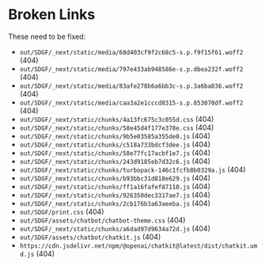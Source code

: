 # Broken Links

These need to be fixed:

- `out/SDGF/_next/static/media/68d403cf9f2c68c5-s.p.f9f15f61.woff2` (404)
- `out/SDGF/_next/static/media/797e433ab948586e-s.p.dbea232f.woff2` (404)
- `out/SDGF/_next/static/media/83afe278b6a6bb3c-s.p.3a6ba036.woff2` (404)
- `out/SDGF/_next/static/media/caa3a2e1cccd8315-s.p.853070df.woff2` (404)
- `out/SDGF/_next/static/chunks/4a13fc675c3c055d.css` (404)
- `out/SDGF/_next/static/chunks/58e45d4f177e378e.css` (404)
- `out/SDGF/_next/static/chunks/9b5e03585a355de0.js` (404)
- `out/SDGF/_next/static/chunks/c518a733bdcf3dee.js` (404)
- `out/SDGF/_next/static/chunks/58e77fc17acbf1e7.js` (404)
- `out/SDGF/_next/static/chunks/243d9185eb7d32c6.js` (404)
- `out/SDGF/_next/static/chunks/turbopack-146c1fcfb8b0329a.js` (404)
- `out/SDGF/_next/static/chunks/b93bbc31d818e629.js` (404)
- `out/SDGF/_next/static/chunks/ff1a16fafef87110.js` (404)
- `out/SDGF/_next/static/chunks/926350dec3317ae7.js` (404)
- `out/SDGF/_next/static/chunks/2cb176b3a63aeeba.js` (404)
- `out/SDGF/print.css` (404)
- `out/SDGF/assets/chatbot/chatbot-theme.css` (404)
- `out/SDGF/_next/static/chunks/a6dad97d9634a72d.js` (404)
- `out/SDGF/assets/chatbot/chatkit.js` (404)
- `https://cdn.jsdelivr.net/npm/@openai/chatkit@latest/dist/chatkit.umd.js` (404)
